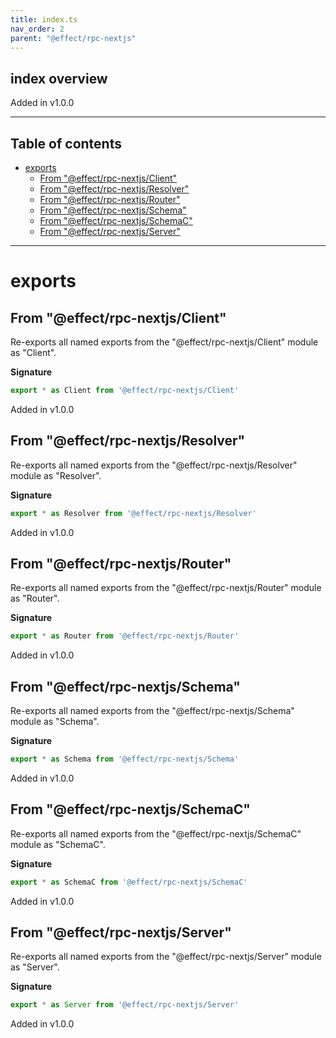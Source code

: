 ```yaml
---
title: index.ts
nav_order: 2
parent: "@effect/rpc-nextjs"
---
```


## index overview

Added in v1.0.0

---

<h2 class="text-delta">Table of contents</h2>

- [exports](#exports)
  - [From "@effect/rpc-nextjs/Client"](#from-effectrpc-nextjsclient)
  - [From "@effect/rpc-nextjs/Resolver"](#from-effectrpc-nextjsresolver)
  - [From "@effect/rpc-nextjs/Router"](#from-effectrpc-nextjsrouter)
  - [From "@effect/rpc-nextjs/Schema"](#from-effectrpc-nextjsschema)
  - [From "@effect/rpc-nextjs/SchemaC"](#from-effectrpc-nextjsschemac)
  - [From "@effect/rpc-nextjs/Server"](#from-effectrpc-nextjsserver)

---

# exports

## From "@effect/rpc-nextjs/Client"

Re-exports all named exports from the "@effect/rpc-nextjs/Client" module as "Client".

**Signature**

```ts
export * as Client from '@effect/rpc-nextjs/Client'
```

Added in v1.0.0

## From "@effect/rpc-nextjs/Resolver"

Re-exports all named exports from the "@effect/rpc-nextjs/Resolver" module as "Resolver".

**Signature**

```ts
export * as Resolver from '@effect/rpc-nextjs/Resolver'
```

Added in v1.0.0

## From "@effect/rpc-nextjs/Router"

Re-exports all named exports from the "@effect/rpc-nextjs/Router" module as "Router".

**Signature**

```ts
export * as Router from '@effect/rpc-nextjs/Router'
```

Added in v1.0.0

## From "@effect/rpc-nextjs/Schema"

Re-exports all named exports from the "@effect/rpc-nextjs/Schema" module as "Schema".

**Signature**

```ts
export * as Schema from '@effect/rpc-nextjs/Schema'
```

Added in v1.0.0

## From "@effect/rpc-nextjs/SchemaC"

Re-exports all named exports from the "@effect/rpc-nextjs/SchemaC" module as "SchemaC".

**Signature**

```ts
export * as SchemaC from '@effect/rpc-nextjs/SchemaC'
```

Added in v1.0.0

## From "@effect/rpc-nextjs/Server"

Re-exports all named exports from the "@effect/rpc-nextjs/Server" module as "Server".

**Signature**

```ts
export * as Server from '@effect/rpc-nextjs/Server'
```

Added in v1.0.0
